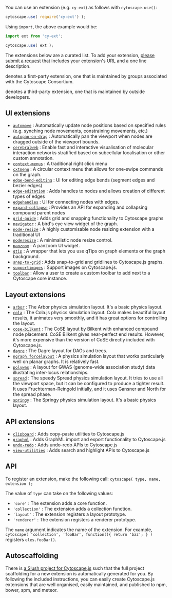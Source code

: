 You can use an extension (e.g. `cy-ext`) as follows with `cytoscape.use()`:

```js
cytoscape.use( require('cy-ext') );
```

Using `import`, the above example would be:

```js
import ext from 'cy-ext';

cytoscape.use( ext );
```

The extensions below are a curated list.  To add your extension, [please submit a request](https://github.com/cytoscape/cytoscape.js/issues/new?labels=documentation&title=List%20extension%20:%20%3Cyour%20extension%20name%3E&body=Please%20enter%20your%20Github%20URL%20and%20a%20one-line%20description) that includes your extension's URL and a one line description.

<i class="fa fa-user"></i> denotes a first-party extension, one that is maintained by groups associated with the Cytoscape Consortium.

<i class="fa fa-users"></i> denotes a third-party extension, one that is maintained by outside developers.

## UI extensions

 * <i class="fa fa-user"></i> [`automove`](https://github.com/cytoscape/cytoscape.js-automove) : Automatically update node positions based on specified rules (e.g. synching node movements, constraining movements, etc.)
 * <i class="fa fa-user"></i> [`autopan-on-drag`](https://github.com/iVis-at-Bilkent/cytoscape.js-autopan-on-drag) : Automatically pan the viewport when nodes are dragged outside of the viewport bounds.
 * <i class="fa fa-users"></i> [`cerebralweb`](https://github.com/silviafrias/cerebral-web) : Enable fast and interactive visualisation of molecular interaction networks stratified based on subcellular localisation or other custom annotation.
 * <i class="fa fa-user"></i> [`context-menus`](https://github.com/iVis-at-Bilkent/cytoscape.js-context-menus) : A traditional right click menu
 * <i class="fa fa-user"></i> [`cxtmenu`](https://github.com/cytoscape/cytoscape.js-cxtmenu) : A circular context menu that allows for one-swipe commands on the graph.
 * <i class="fa fa-user"></i> [`edge-bend-editing`](https://github.com/iVis-at-Bilkent/cytoscape.js-edge-bend-editing) : UI for editing edge bends (segment edges and bezier edges)
 * <i class="fa fa-users"></i> [`edge-editation`](https://github.com/frankiex/cytoscape.js-edge-editation) : Adds handles to nodes and allows creation of different types of edges
 * <i class="fa fa-user"></i> [`edgehandles`](https://github.com/cytoscape/cytoscape.js-edgehandles) : UI for connecting nodes with edges.
 * <i class="fa fa-user"></i> [`expand-collapse`](https://github.com/iVis-at-Bilkent/cytoscape.js-expand-collapse) : Provides an API for expanding and collapsing compound parent nodes
 * <i class="fa fa-user"></i> [`grid-guide`](https://github.com/iVis-at-Bilkent/cytoscape.js-grid-guide) : Adds grid and snapping functionality to Cytoscape graphs
 * <i class="fa fa-user"></i> [`navigator`](https://github.com/cytoscape/cytoscape.js-navigator) : A bird's eye view widget of the graph.
 * <i class="fa fa-user"></i> [`node-resize`](https://github.com/iVis-at-Bilkent/cytoscape.js-node-resize) : A highly customisable node resizing extension with a traditional UI
 * <i class="fa fa-users"></i> [`noderesize`](https://github.com/curupaco/cytoscape.js-noderesize) : A minimalistic node resize control.
 * <i class="fa fa-user"></i> [`panzoom`](https://github.com/cytoscape/cytoscape.js-panzoom) : A panzoom UI widget.
 * <i class="fa fa-user"></i> [`qtip`](https://github.com/cytoscape/cytoscape.js-qtip) : A wrapper that lets you use qTips on graph elements or the graph background.
 * <i class="fa fa-users"></i> [`snap-to-grid`](https://github.com/guimeira/cytoscape-snap-to-grid) : Adds snap-to-grid and gridlines to Cytoscape.js graphs.
 * <i class="fa fa-users"></i> [`supportimages`](https://github.com/jhonatandarosa/cytoscape.js-supportimages) : Support images on Cytoscape.js.
 * <i class="fa fa-users"></i> [`toolbar`](https://github.com/bdparrish/cytoscape.js-toolbar) : Allow a user to create a custom toolbar to add next to a Cytoscape core instance.


## Layout extensions

 * <i class="fa fa-user"></i> [`arbor`](https://github.com/cytoscape/cytoscape.js-arbor) : The Arbor physics simulation layout.  It's a basic physics layout.
 * <i class="fa fa-user"></i> [`cola`](https://github.com/cytoscape/cytoscape.js-cola) : The Cola.js physics simulation layout.  Cola makes beautiful layout results, it animates very smoothly, and it has great options for controlling the layout.
 * <i class="fa fa-user"></i> [`cose-bilkent`](https://github.com/cytoscape/cytoscape.js-cose-bilkent) : The CoSE layout by Bilkent with enhanced compound node placement.  CoSE Bilkent gives near-perfect end results.  However, it's more expensive than the version of CoSE directly included with Cytoscape.js.
 * <i class="fa fa-user"></i> [`dagre`](https://github.com/cytoscape/cytoscape.js-dagre) : The Dagre layout for DAGs and trees.
 * <i class="fa fa-users"></i> [`ngraph.forcelayout`](https://github.com/Nickolasmv/cytoscape-ngraph.forcelayout) : A physics simulation layout that works particularly well on planar graphs.  It is relatively fast.
 * <i class="fa fa-users"></i> [`polywas`](https://github.com/monprin/polywas) : A layout for GWAS (genome-wide association study) data illustrating inter-locus relationships.
 * <i class="fa fa-user"></i> [`spread`](https://github.com/cytoscape/cytoscape.js-spread) : The speedy Spread physics simulation layout.  It tries to use all the viewport space, but it can be configured to produce a tighter result.  It uses Fruchterman-Reingold initially, and it uses Gansner and North for the spread phase.
 * <i class="fa fa-user"></i> [`springy`](https://github.com/cytoscape/cytoscape.js-springy) : The Springy physics simulation layout.  It's a basic physics layout.


## API extensions
 * <i class="fa fa-user"></i> [`clipboard`](https://github.com/iVis-at-Bilkent/cytoscape.js-clipboard) : Adds copy-paste utilities to Cytoscape.js
 * <i class="fa fa-user"></i> [`graphml`](https://github.com/iVis-at-Bilkent/cytoscape.js-graphml) : Adds GraphML import and export functionality to Cytoscape.js
 * <i class="fa fa-user"></i> [`undo-redo`](https://github.com/iVis-at-Bilkent/cytoscape.js-undo-redo) : Adds undo-redo APIs to Cytoscape.js
 * <i class="fa fa-user"></i> [`view-utilities`](https://github.com/iVis-at-Bilkent/cytoscape.js-view-utilities) : Adds search and highlight APIs to Cytoscape.js


## API

To register an extension, make the following call: `cytoscape( type, name, extension );`

The value of `type` can take on the following values:

 * `'core'` : The extension adds a core function.
 * `'collection'` : The extension adds a collection function.
 * `'layout'` : The extension registers a layout prototype.
 * `'renderer'` : The extension registers a renderer prototype.

The `name` argument indicates the name of the extension.  For example, `cytoscape( 'collection', 'fooBar', function(){ return 'baz'; } )` registers `eles.fooBar()`.



## Autoscaffolding

There is [a Slush project for Cytoscape.js](https://github.com/cytoscape/slush-cytoscape-extension) such that the full project scaffolding for a new extension is automatically generated for you.  By following the included instructions, you can easily create Cytoscape.js extensions that are well organised, easily maintained, and published to npm, bower, spm, and meteor.
